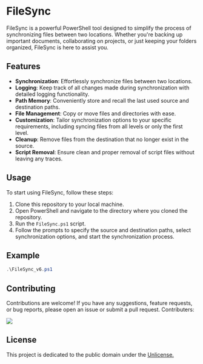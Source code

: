# FileSync

FileSync is a powerful PowerShell tool designed to simplify the process of synchronizing files between two locations. Whether you're backing up important documents, collaborating on projects, or just keeping your folders organized, FileSync is here to assist you.

## Features

- **Synchronization**: Effortlessly synchronize files between two locations.
- **Logging**: Keep track of all changes made during synchronization with detailed logging functionality.
- **Path Memory**: Conveniently store and recall the last used source and destination paths.
- **File Management**: Copy or move files and directories with ease.
- **Customization**: Tailor synchronization options to your specific requirements, including syncing files from all levels or only the first level.
- **Cleanup**: Remove files from the destination that no longer exist in the source.
- **Script Removal**: Ensure clean and proper removal of script files without leaving any traces.

## Usage

To start using FileSync, follow these steps:

1. Clone this repository to your local machine.
2. Open PowerShell and navigate to the directory where you cloned the repository.
3. Run the `FileSync.ps1` script.
4. Follow the prompts to specify the source and destination paths, select synchronization options, and start the synchronization process.

## Example

```powershell
.\FileSync_v6.ps1
```

## Contributing
Contributions are welcome! If you have any suggestions, feature requests, or bug reports, please open an issue or submit a pull request.
Contributers: 

<a href="https://github.com/an0n-00/FileSync/graphs/contributors">
  <img src="https://contrib.rocks/image?repo=an0n-00/FileSync" />
</a>

## License
This project is dedicated to the public domain under the [Unlicense.](https://github.com/An0n-00/FileSync/blob/main/LICENSE)
